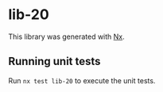 # lib-20

This library was generated with [Nx](https://nx.dev).

## Running unit tests

Run `nx test lib-20` to execute the unit tests.
